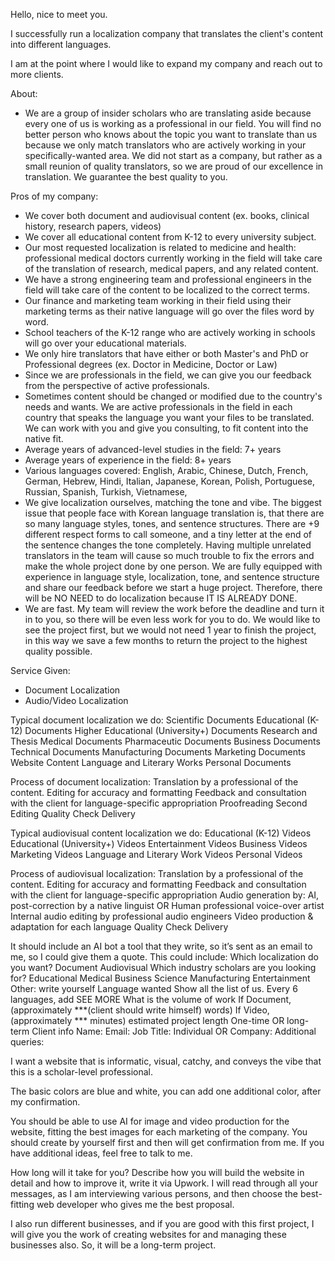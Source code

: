 Hello, nice to meet you.

I successfully run a localization company that translates the client's content into different languages.

I am at the point where I would like to expand my company and reach out to more clients.

About:
- We are a group of insider scholars who are translating aside because every one of us is working as a professional in our field.  You will find no better person who knows about the topic you want to translate than us because we only match translators who are actively working in your specifically-wanted area.  We did not start as a company, but rather as a small reunion of quality translators, so we are proud of our excellence in translation. We guarantee the best quality to you.



Pros of my company:
- We cover both document and audiovisual content (ex. books, clinical history, research papers, videos)
- We cover all educational content from K-12 to every university subject.
- Our most requested localization is related to medicine and health: professional medical doctors currently working in the field will take care of the translation of research, medical papers, and any related content.
- We have a strong engineering team and professional engineers in the field will take care of the content to be localized to the correct terms.
- Our finance and marketing team working in their field using their marketing terms as their native language will go over the files word by word.
- School teachers of the K-12 range who are actively working in schools will go over your educational materials.
- We only hire translators that have either or both Master's and PhD or Professional degrees (ex. Doctor in Medicine, Doctor or Law)
- Since we are professionals in the field, we can give you our feedback from the perspective of active professionals.
- Sometimes content should be changed or modified due to the country's needs and wants. We are active professionals in the field in each country that speaks the language you want your files to be translated. We can work with you and give you consulting, to fit content into the native fit.
- Average years of advanced-level studies in the field: 7+ years
- Average years of experience in the field: 8+ years
- Various languages covered: English, Arabic, Chinese, Dutch, French, German, Hebrew, Hindi, Italian, Japanese, Korean, Polish, Portuguese, Russian, Spanish, Turkish, Vietnamese, 
-  We give localization ourselves, matching the tone and vibe. The biggest issue that people face with Korean language translation is, that there are so many language styles, tones, and sentence structures. There are +9 different respect forms to call someone, and a tiny letter at the end of the sentence changes the tone completely. Having multiple unrelated translators in the team will cause so much trouble to fix the errors and make the whole project done by one person. We are fully equipped with experience in language style, localization, tone, and sentence structure and share our feedback before we start a huge project. Therefore, there will be NO NEED to do localization because IT IS ALREADY DONE.
-  We are fast. My team will review the work before the deadline and turn it in to you, so there will be even less work for you to do. We would like to see the project first, but we would not need 1 year to finish the project, in this way we save a few months to return the project to the highest quality possible.

Service Given:
- Document Localization 
- Audio/Video Localization

Typical document localization we do:
Scientific Documents
Educational (K-12) Documents
Higher Educational (University+) Documents
Research and Thesis
Medical Documents
Pharmaceutic Documents
Business Documents
Technical Documents
Manufacturing Documents
Marketing Documents
Website Content
Language and Literary Works
Personal Documents

Process of document localization:
Translation by a professional of the content.
Editing for accuracy and formatting
Feedback and consultation with the client for language-specific appropriation
Proofreading
Second Editing
Quality Check
Delivery

Typical audiovisual content localization we do:
Educational (K-12) Videos
Educational (University+) Videos
Entertainment Videos
Business Videos 
Marketing Videos
Language and Literary Work Videos
Personal Videos

Process of audiovisual localization:
Translation by a professional of the content.
Editing for accuracy and formatting
Feedback and consultation with the client for language-specific appropriation
Audio generation by:
AI, post-correction by a native linguist OR
Human professional voice-over artist
Internal audio editing by professional audio engineers
Video production & adaptation for each language
Quality Check
Delivery




It should include an AI bot a tool that they write, so it’s sent as an email to me, so I could give them a quote.
This could include:
Which localization do you want?
Document
Audiovisual
Which industry scholars are you looking for?
Educational
Medical
Business
Science 
Manufacturing
Entertainment
Other: write yourself
Language wanted
Show all the list of us. Every 6 languages, add SEE MORE
What is the volume of work
If Document, (approximately ***(client should write himself) words) If Video, (approximately *** minutes)
estimated project length
One-time OR long-term
Client info
Name:
Email:
Job Title:
Individual OR Company:
Additional queries:


I want a website that is informatic, visual, catchy, and conveys the vibe that this is a scholar-level professional.

The basic colors are blue and white, you can add one additional color, after my confirmation.

You should be able to use AI for image and video production for the website, fitting the best images for each marketing of the company. You should create by yourself first and then will get confirmation from me. If you have additional ideas, feel free to talk to me. 

How long will it take for you? Describe how you will build the website in detail and how to improve it, write it via Upwork. I will read through all your messages, as I am interviewing various persons, and then choose the best-fitting web developer who gives me the best proposal.

I also run different businesses, and if you are good with this first project, I will give you the work of creating websites for and managing these businesses also. So, it will be a long-term project.